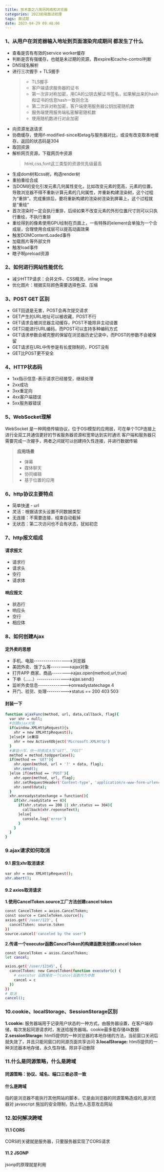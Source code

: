```yaml
---
title: 技术面之八简历网络和浏览器
categories: 2023前端面试梳理
tags: 面试题
date: 2023-04-29 09:48:00
---
```


### 1、从用户在浏览器输入地址到页面渲染完成期间 都发生了什么
* 查看是否有有效的service worker缓存
* 判断是否有强缓存，也就是未过期的资源，靠expire和cache-control判断
* DNS域名解析
* 进行三次握手 + TLS握手
  > * TLS握手
  > * 客户端请求服务器的证书
  > * 第一次非对称加密，用CA的公钥去解证书签名，如果解出来的hash和证书的信息hash一致则合法
  > * 第二次非对称加密，客户端使用服务器公钥加密随机数
  > * 服务端使用服务端私密解密随机数
  > * 使用随机数进行对此加密
* 向资源发送请求
* 协商缓存，使用if-modified-since和etag与服务器对比，或没有改变取本地缓存，返回的状态码是304
* 取回资源
* 解析网页资源，下载网页中资源
  > html,css,font这三类型的资源优先级最高
* 生成dom树和css树，构造render树
* 重拍重绘合成
* 当DOM的变化引发元素几何属性变化，比如改变元素的宽高，元素的位置，导致浏览器不得不重新计算元素的几何属性，并重新构建渲染树，这个过程为“重排”。完成重排后，要将重新构建的渲染树渲染到屏幕上，这个过程就是“重绘“
* 首次渲染时一定会执行重排，后续如果不改变元素的外形位置尺寸则可以只执行重绘，不执行重排
* 重绘得到的像素使用GPU绘制在页面上，一些特殊的element会单独为一个合成层，合理使用合成层可以提高动画效果
* 触发DOMContentLoaded事件
* 加载图片等外部文件
* 触发load事件
* 瞎子啊preload资源

### 2、如何进行网站性能优化
* 减少HTTP请求：合并文件、CSS精灵、inline Image
* 优化图片：根据实际颜色需要选择色深、压缩

### 3、POST GET 区别
* GET回退是无害，POST会再次提交请求
* GET产生的URL地址可以被收藏，POST不行
* GET请求会被浏览器主动缓存，POST不能除非主动设置
* GET只能进行URL编码，而POST可以支持多种编码方式
* GET请求参数会被完整的保留在浏览器历史记录中，而POST的参数不会被保留
* GET请求在URL中传参是有长度限制的，POST没有
* GET比POST更不安全

### 4、HTTP状态码
* 1xx指示信息-表示请求已经接受，继续处理
* 2xx成功
* 3xx重定向
* 4xx客户端错误
* 5xx服务器错误

### 5、WebSocket理解
WebSocket 是一种网络传输协议，位于OSI模型的应用层，可在单个TCP连接上进行全双工共通信更好的节省服务器资源和宽带达到实时通讯
客户端和服务器只需要完成一次握手，两者之间就可以创建持久性连接，并进行数据传输
> **应用场景**
> * 弹幕
> * 媒体聊天
> * 协同编辑
> * 基于位置的应用

### 6、http协议主要特点
* 简单快速 - url
* 灵活：根据请求头设置不同数据类型
* 无连接：不需要连接，结束自动截掉
* 无状态：第二次访问也不会有状态，犹如初恋

### 7、http报文组成
#### 请求报文
* 请求行
* 请求头
* 空行
* 请求体

#### 响应报文
* 状态行
* 响应头
* 空行
* 相应体

### 8、如何创建Ajax
#### 定外卖的思想
* 手机、电脑----------------->浏览器
* 美团外卖、饿了么等-------->ajax对象
* 打开APP 商家、商品-------->ajax.open(method,url,true)
* 下单（……）--------------->ajax.send()
* 监听外卖信息-------------->onreadystatechage 4
* 开门、验货、处理---------->status == 200 403 503

#### 封装一下
```bash
function ajaxFunc(method, url, data,callback, flag){
  var xhr = null;
  #创建ajax对象
  if(window.XMLHttpRequest){s
    xhr = new XMLHttpRequest();
  }else{# ie兼容
    xhr = new ActiveXObject('Microsoft.XMLHttp')
  }
  #兼容小写，统一转换成大写‘GET’、‘POST’
  method = method.toUpperCase();
  if(method == 'GET'){
    xhr.open(method, url + '?' + data, flag);
    xhr.send();
  }else if(method == 'POST'){
    xhr.open(method, url, flag);
    xhr.setRequestHeader('Content-type', 'application/x-www-form-urlencoded');
    xhr.send(data);
  }
  xhr.onreadystatechange = function(){
    if(xhr.readyState == 4){
      if(xhr.status == 200 || xhr.status == 304){
        callback(xhr.reponseText);
      }else{
        console.log('error')
      }
    }
  }
}
```


### 9.ajax请求如何取消
#### 9.1 原生xhr取消请求
```bash
var xhr = new XMLHttpRequest();
xhr.abort();
```

#### 9.2 axios取消请求
**1.使用CancelToken.source工厂方法创建cancel token**
```bash
const CancelToken = axios.CancelToken;
const source = CancleToken.source();
axios.get('/user/123', {
  cancelToken: source.token
})
source.cancel('canceled by the user')
```
**2.传递一个executor函数CancelToken的构建函数来创建cancel token**
```bash
const CancelToken = axios.CancelToken;
let cancel;

axios.get('/user/12345', {
  cancelToken: new CancelToken(function executor(c) {
    # executor 函数接收一个cancel函数作为参数
    cancel = c
  })
})
# 取消
cancel();
```

### 10.cookie、localStorage、SessionStorage区别
**1.cookie:** 服务器端用于记录用户状态的一种方式，由服务器设置，在客户端存储，每次发起同源请求时，发送给服务器端。cookie最多能存储4k数据
**2.sessionStorage:** html5提供的一种浏览器的本地存储的方法，当前窗口关闭后就失效了，并且只能同窗口的同源页面共享访问
**3.localStorage:** html5提供的一种浏览器本地存储，永久性存储，除非手动删除

### 11.什么是同源策略，什么是跨域
#### 同源策略：协议、域名、端口三者必须一致

#### 什么是跨域
指的是浏览器不能执行其他网站的脚本，它是由浏览器的同源策略造成的,是浏览器对 javascript 施加的安全限制，防止他人恶意攻击网站

### 12.如何解决跨域
#### 11.1 CORS
CORS的关键就是服务器，只要服务器实现了CORS请求

#### 11.2 JSONP
jsonp的原理就是利用<script>标签没有跨域限制，通过<script>标签src属性，发送带有callback参数的GET请求

#### nginx反向代理
实现原理类似于Node中间件代理，需要你搭建一个中转nginx服务器，用于转发请求。
